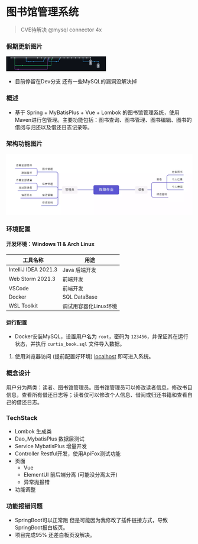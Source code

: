 # 图书馆管理系统

> CVE待解决 @mysql connector 4x

### 假期更新图片
![GithubCommits](./markdown_pic/GithubCommits.png)
- 目前停留在Dev分支 还有一些MySQL的漏洞没解决掉
### 概述

- 基于 Spring + MyBatisPlus + Vue + Lombok 的图书馆管理系统，使用Maven进行包管理。主要功能包括：图书查询、图书管理、图书编辑、图书的借阅与归还以及借还日志记录等。

### 架构功能图片
  ![假期作业](./markdown_pic/homework.png)
### 环境配置
#### 开发环境：Windows 11 & Arch Linux
| 工具名称             | 用途                  |
| -------------------- | --------------------- |
| IntelliJ IDEA 2021.3 | Java 后端开发         |
| Web Storm 2021.3     | 前端开发              |
| VSCode               | 前端开发              |
| Docker               | SQL DataBase          |
| WSL Toolkit          | 调试用容器化Linux环境 |

#### 运行配置
 - Docker安装MySQL，设置用户名为 `root`，密码为 `123456`，并保证其在运行状态，并执行 `curtis_book.sql` 文件导入数据。

1. 使用浏览器访问 (提前配置好环境) [localhost](http://localhost:8080) 即可进入系统。

### 概念设计

用户分为两类：读者、图书馆管理员。图书馆管理员可以修改读者信息，修改书目信息，查看所有借还日志等；读者仅可以修改个人信息、借阅或归还书籍和查看自己的借还日志。

### TechStack
- Lombok 生成类
- Dao_MybatisPlus 数据层测试
- Service MybatisPlus 增量开发
- Controller Restful开发，使用ApiFox测试功能
- 页面
  - Vue
  - ElementUI 前后端分离 (可能没分离太开)
  - 异常抛报错
- 功能调整

### 功能报错问题
- SpringBoot可以正常跑 但是可能因为我修改了插件链接方式，导致SpringBoot报白板页。
- 项目完成95% 还差白板页没解决。